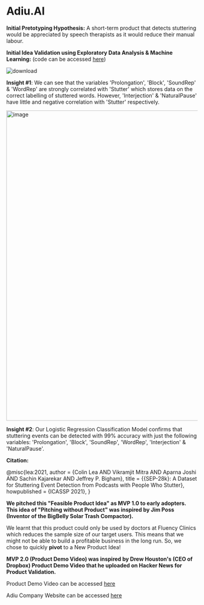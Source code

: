 # Adiu.AI

**Initial Pretotyping Hypothesis:** A short-term product that detects stuttering would be appreciated by speech therapists as it would reduce their manual labour. 

**Initial Idea Validation using Exploratory Data Analysis & Machine Learning:** (code can be accessed [here](https://github.com/adharshasam/Adiu.AI/blob/main/EDA_%26_Preliminary_ML_for_Pretotype.ipynb))

![download](https://user-images.githubusercontent.com/64684527/221039427-162f8a84-62a9-491b-aa56-90b2f9bd8144.png)

**Insight #1**: We can see that the variables 'Prolongation', 'Block', 'SoundRep' & 'WordRep' are strongly correlated with 'Stutter' which stores data on the correct labelling of stuttered words. However, 'Interjection' & 'NaturalPause' have little and negative correlation with 'Stutter' respectively.

<img width="818" alt="image" src="https://user-images.githubusercontent.com/64684527/221039299-d147086b-1b57-4190-9c19-5cb920253d02.png">

**Insight #2**: Our Logistic Regression Classification Model confirms that stuttering events can be detected with 99% accuracy with just the following variables: 'Prolongation', 'Block', 'SoundRep', 'WordRep', 'Interjection' & 'NaturalPause'.

**Citation:**

@misc{lea:2021,
    author       = {Colin Lea AND Vikramjit Mitra AND Aparna Joshi AND Sachin Kajarekar AND Jeffrey P. Bigham},
    title        = {{SEP-28k}: A Dataset for Stuttering Event Detection from Podcasts with People Who Stutter},
    howpublished = {ICASSP 2021},
}

**We pitched this "Feasible Product Idea" as MVP 1.0 to early adopters. This idea of "Pitching without Product" was inspired by Jim Poss (Inventor of the BigBelly Solar Trash Compactor).** 

We learnt that this product could only be used by doctors at Fluency Clinics which reduces the sample size of our target users. This means that we might not be able to build a profitable business in the long run. So, we chose to quickly **pivot** to a New Product Idea!

**MVP 2.0 (Product Demo Video) was inspired by Drew Houston's (CEO of Dropbox) Product Demo Video that he uploaded on Hacker News for Product Validation.**

Product Demo Video can be accessed [here](https://www.youtube.com/watch?v=IkgEH5qoHD0)

Adiu Company Website can be accessed [here](https://adiu.webflow.io/)
